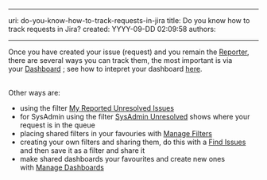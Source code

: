 

---
uri: do-you-know-how-to-track-requests-in-jira
title: Do you know how to track requests in Jira?
created: YYYY-09-DD 02:09:58
authors:

---




<span class='intro'> Once you have created your issue (request) and you remain the <a href="/Pages/ReportesAndAssignees.aspx" shape="rect">Reporter</a>, there are several ways&#160;you can track them, the&#160;most important is via your&#160;<a target="_blank" class="ms-rteCustom-External" href="/Pages/TrackingRequests.aspx" shape="rect">Dashboard</a>&#160;; see how to intepret your dashboard <a href="/Pages/SystemDashboard.aspx" shape="rect">here</a>. 
​​ </span>


  <br>
Other ways are&#58;<br>
<ul>
    <li>using the filter <a target="_blank" class="ms-rteCustom-External" href="/Pages/TrackingRequests.aspx" shape="rect">My Reported Unresolved Issues</a> </li>
    <li>for SysAdmin using the filter <a target="_blank" class="ms-rteCustom-External" href="/Pages/TrackingRequests.aspx" shape="rect">SysAdmin Unresolved</a>&#160;shows where your request is in the queue </li>
    <li>placing&#160;shared filters in your favouries with&#160;<a target="_blank" class="ms-rteCustom-External" href="/Pages/TrackingRequests.aspx" shape="rect">Manage Filters</a> </li>
    <li>creating your own filters and sharing them, do this with a&#160;<a target="_blank" class="ms-rteCustom-External" href="/Pages/TrackingRequests.aspx" shape="rect">Find Issues </a>and then save it as a filter and share it </li>
    <li>make&#160;shared dashboards your favourites and create new ones with&#160;<a target="_blank" class="ms-rteCustom-External" href="/Pages/TrackingRequests.aspx" shape="rect">Manage Dashboards</a> </li>
</ul>



